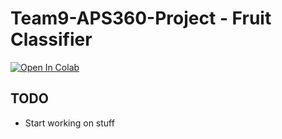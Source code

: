 # Team9-APS360-Project - Fruit Classifier 

[![Open In Colab](https://colab.research.google.com/assets/colab-badge.svg)](https://colab.research.google.com/github/MichaelCondo/Team9-APS360-Project/blob/main/CheckYoSelf.ipynb)

## TODO

- Start working on stuff
